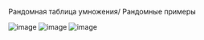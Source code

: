 Рандомная таблица умножения/ Рандомные примеры

![image](https://github.com/Mitsyrin/Matematic/assets/105315592/0ba3d03c-e3ee-4283-9c59-95676c2c357c)
![image](https://github.com/Mitsyrin/Matematic/assets/105315592/c5f3cb26-b333-41a7-9e47-b912ff59e887)
![image](https://github.com/Mitsyrin/Matematic/assets/105315592/09aa0cc7-29f7-4cc4-9c7c-48482e07a9ab)
